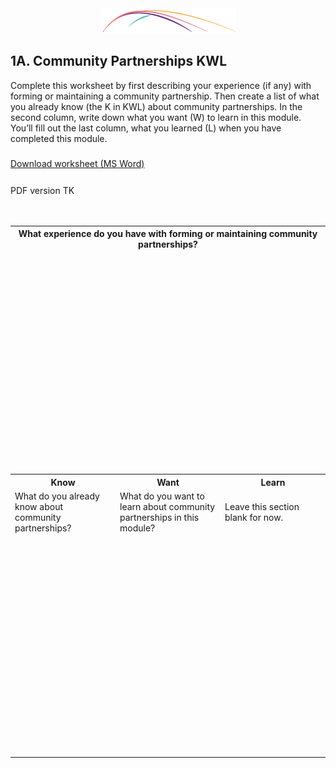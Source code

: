 <div style="text-align:center"><img src="/logo/Connectedlib-Logo-Graph.png"></div>

## 1A. Community Partnerships KWL
Complete this worksheet by first describing your experience (if any) with forming or maintaining a community partnership. Then create a list of what you already know (the K in KWL) about community partnerships. In the second column, write down what you want (W) to learn in this module. You’ll fill out the last column, what you learned (L) when you have completed this module.

<a href="/docs/Partnerships_1A.doc" target="_blank" >  <i class="fa fa-file-word-o" style="font-size:24px;color:blue;"></i>Download  worksheet (MS Word) </a>

<i class="fa fa-file-pdf-o" style="font-size:24px;color:blue;"></i>PDF version TK

<br>

<table class="table-format2"><tr>
<th colspan="3">What experience do you have with forming or maintaining community partnerships?</th>
</tr>
<tr>
<td colspan="3" height="350"></td>
</tr>
<tr>
<th>Know</th>
<th>Want</th>
<th>Learn</th>
</tr>
<tr>
<td>What do you already know about community partnerships? </td>
<td>What do you want to learn about community partnerships in this module?</td>
<td>Leave this section blank for now.</td>
</tr>
<tr>
<td style="width: 33%;height:349px;"></td>
<td style="width: 33%;height:349px;"></td>
<td style="width: 33%;height:349px;"></td>
</tr>
</table>